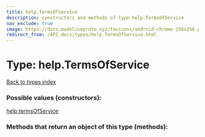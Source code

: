 ```yaml
---
title: help.TermsOfService
description: constructors and methods of type help.TermsOfService
nav_exclude: true
image: https://docs.madelineproto.xyz/favicons/android-chrome-256x256.png
redirect_from: /API_docs/types/help_TermsOfService.html
---
```

# Type: help.TermsOfService
[Back to types index](index.html)



### Possible values (constructors):

[help.termsOfService](/API_docs/constructors/help.termsOfService.html)  



### Methods that return an object of this type (methods):



